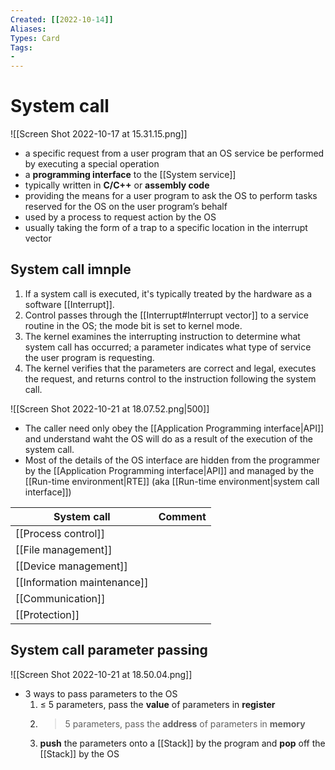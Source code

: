 ```yaml
---
Created: [[2022-10-14]]
Aliases: 
Types: Card
Tags: 
- 
---
```

# System call
![[Screen Shot 2022-10-17 at 15.31.15.png]]
- a specific request from a user program that an OS service be performed by executing a special operation
- a **programming interface** to the [[System service]]
- typically written in **C/C++** or **assembly code**
- providing the means for a user program to ask the OS to perform tasks reserved for the OS on the user program’s behalf
- used by a process to request action by the OS
- usually taking the form of a trap to a specific location in the interrupt vector

## System call imnple
1. If a system call is executed, it's typically treated by the hardware as a software [[Interrupt]]. 
2. Control passes through the [[Interrupt#Interrupt vector]] to a service routine in the OS; the mode bit is set to kernel mode. 
3. The kernel examines the interrupting instruction to determine what system call has occurred; a parameter indicates what type of service the user program is requesting.
4. The kernel verifies that the parameters are correct and legal, executes the request, and returns control to the instruction following the system call.

![[Screen Shot 2022-10-21 at 18.07.52.png|500]]
- The caller need only obey the [[Application Programming interface|API]] and understand waht the OS will do as a result of the execution of the system call. 
- Most of the details of the OS interface are hidden from the programmer by the [[Application Programming interface|API]] and managed by the [[Run-time environment|RTE]] (aka [[Run-time environment|system call interface]])

| System call                 | Comment |
| --------------------------- | ------- |
| [[Process control]]         |         |
| [[File management]]         |         |
| [[Device management]]       |         |
| [[Information maintenance]] |         |
| [[Communication]]           |         |
| [[Protection]]              |         |

## System call parameter passing
![[Screen Shot 2022-10-21 at 18.50.04.png]]
- 3 ways to pass parameters to the OS
	1. $\leq$ 5 parameters, pass the **value** of parameters in **register**
	2. > 5 parameters, pass the **address** of parameters in **memory**
	3. **push** the parameters onto a [[Stack]] by the program 
	   and **pop** off the [[Stack]] by the OS
